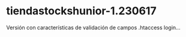 # tiendastockshunior-1.230617
Versión con características de validación de campos .htaccess login...
